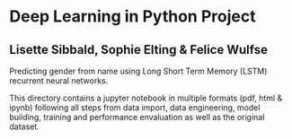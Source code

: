 # Deep Learning in Python Project
## Lisette Sibbald, Sophie Elting & Felice Wulfse

Predicting gender from name using Long Short Term Memory (LSTM) recurrent neural networks.

This directory contains a jupyter notebook in multiple formats (pdf, html & ipynb) following all steps from data import, data engineering, model building, training and performance envaluation as well as the original dataset.
